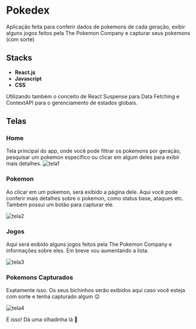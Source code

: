 # Pokedex

Aplicação feita para conferir dados de pokemons de cada geração, exibir alguns jogos feitos pela The Pokemon Company e capturar seus pokemons (com sorte)

## Stacks
- <b>React.js</b>
- <b>Javascript</b>
- <b>CSS</b>

Utilizando também o conceito de React Suspense para Data Fetching e ContextAPI para o gerenciamento de estados globais.

## Telas

###  Home

Tela principal do app, onde você pode filtrar os pokemons por geração, pesquisar um pokemon específico ou clicar em algum deles para exibir mais detalhes.
![tela1](https://user-images.githubusercontent.com/105891930/215889409-4022a58a-9fc1-4ecf-ad21-d83c165410f4.png)

### Pokemon

Ao clicar em um pokemon, será exibido a página dele. Aqui você pode conferir mais detalhes sobre o pokemon, como status base, ataques etc. Também possui um botão para capturar ele.

![tela2](https://user-images.githubusercontent.com/105891930/215889467-d5b469a5-b13d-4ab4-bcd8-74404b4b9f3e.png)

### Jogos

Aqui será exibido alguns jogos feitos pela The Pokemon Company e informações sobre eles. Em breve vou aumentando a lista.

![tela3](https://user-images.githubusercontent.com/105891930/215889475-4f4b6f61-173f-4bc5-84cf-de6ac850ebc7.png)

### Pokemons Capturados

Exatamente isso. Os seus bichinhos serão exibidos aqui caso você esteja com sorte e tenha capturado algum 😉 

![tela4](https://user-images.githubusercontent.com/105891930/215889480-68220763-a9cb-46f3-a8c6-7ea18259f249.png)

É isso! Dá uma olhadinha lá 👀
